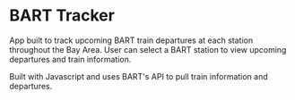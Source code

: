# BART Tracker 
App built to track upcoming BART train departures at each station throughout the Bay Area. User can select a BART station to view upcoming departures and train information. 

Built with Javascript and uses BART's API to pull train information and departures. 